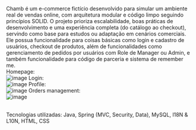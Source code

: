 Chamb é um e-commerce fictício desenvolvido para simular um ambiente real de vendas online, com arquitetura modular e código limpo seguindo princípios SOLID. O projeto prioriza escalabilidade, boas práticas de desenvolvimento e uma experiência completa (do catálogo ao checkout), servindo como base para estudos ou adaptação em cenários
comerciais.<br/>
Ele possua funcionalidade para coisas básicas como login e cadastro de usuários, checkout de produtos, além de funcionalidades como gerenciamento de pedidos por usuários com Role de Manager ou Admin, e também funcionalidade para código de parceria e sistema de remember me.<br/>
Homepage:<br/>
![image](https://github.com/user-attachments/assets/ec92f289-58aa-44d6-90ae-8e41a7dda3e5)
Login:<br/>
![image](https://github.com/user-attachments/assets/7d61557f-b87d-43dd-b6b3-d714233a0adb)
Profile:<br/>
![image](https://github.com/user-attachments/assets/b3f4623f-2ca4-464e-91d3-cdba48617bba)
Orders management:<br/>
![image](https://github.com/user-attachments/assets/d6f20369-eb7b-428e-905b-fe7f661b7b08)
<br/><br/>

Tecnologias utilizadas: Java, Spring (MVC, Security, Data), MySQL, I18N & L10N, HTML, CSS
